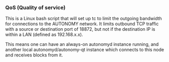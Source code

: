 ### QoS (Quality of service) ###

This is a Linux bash script that will set up tc to limit the outgoing bandwidth for connections to the AUTONOMY network. It limits outbound TCP traffic with a source or destination port of 18872, but not if the destination IP is within a LAN (defined as 192.168.x.x).

This means one can have an always-on autonomyd instance running, and another local autonomyd/autonomy-qt instance which connects to this node and receives blocks from it.
